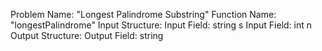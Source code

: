 Problem Name: "Longest Palindrome Substring"
Function Name: "longestPalindrome"
Input Structure:
Input Field: string s
Input Field: int n
Output Structure:
Output Field: string
